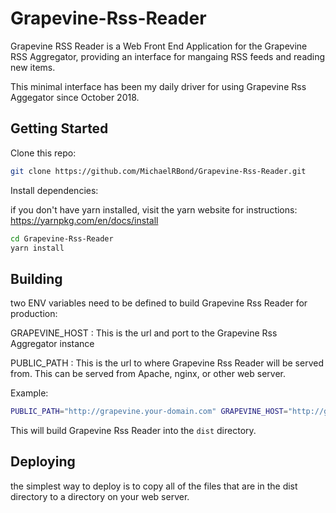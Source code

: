 # Grapevine-Rss-Reader

Grapevine RSS Reader is a Web Front End Application for the Grapevine RSS Aggregator, providing an interface for mangaing RSS feeds and reading new items. 

This minimal interface has been my daily driver for using Grapevine Rss Aggegator since October 2018. 

## Getting Started

Clone this repo:

```bash
git clone https://github.com/MichaelRBond/Grapevine-Rss-Reader.git
```

Install dependencies:

if you don't have yarn installed, visit the yarn website for instructions: https://yarnpkg.com/en/docs/install


```bash
cd Grapevine-Rss-Reader
yarn install
```

## Building

two ENV variables need to be defined to build Grapevine Rss Reader for production:

GRAPEVINE_HOST : This is the url and port to the Grapevine Rss Aggregator instance

PUBLIC_PATH : This is the url to where Grapevine Rss Reader will be served from. This can be served from Apache, nginx, or other web server.

Example:

```bash
PUBLIC_PATH="http://grapevine.your-domain.com" GRAPEVINE_HOST="http://grapevine.your-domain.com:3000" yarn run build
```

This will build Grapevine Rss Reader into the `dist` directory. 

## Deploying

the simplest way to deploy is to copy all of the files that are in the dist directory to a directory on your web server. 

